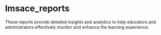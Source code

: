 # lmsace_reports
These reports provide detailed insights and analytics to help educators and administrators effectively monitor and enhance the learning experience.
